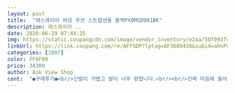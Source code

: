 ```yaml
---
layout: post 
title:  "에스콰이아 여성 쿠션 스트랩샌들 블랙PX0MSD901BK" 
description: 에스콰이아 ..
date: 2020-06-29 07:44:25 
img: https://static.coupangcdn.com/image/vendor_inventory/e2aa/50f093fcbe9936eb980997af384ec001aa7b3bcba96779ced2b629edf2ac.jpg 
linkUrl: https://link.coupang.com/re/AFFSDP?lptag=AF3600438&subid=ahnPublicAsk&pageKey=1606811532&itemId=2744366748&vendorItemId=70734375523&traceid=V0-113-b4c967a203fde580 
categories: [1007] 
color: FF6F00 
price: 34300 
author: Ask View Shop 
cont:  "●구매후기●<br/>신발이 가볍고 발이 너무 편합니다.<br/><br/>진짜 마음에 들어요^^<br/>" 
---
```

